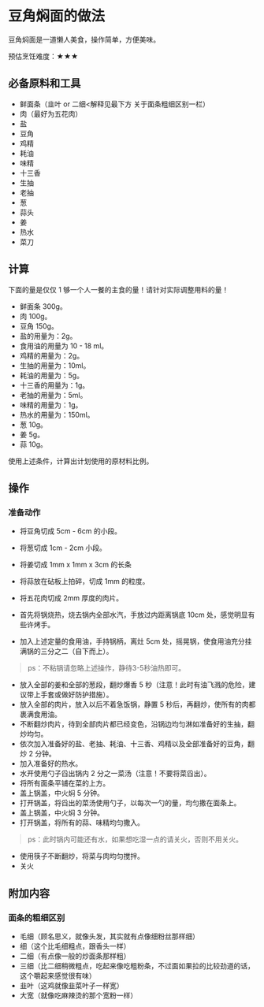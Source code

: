 # 豆角焖面的做法

豆角焖面是一道懒人美食，操作简单，方便美味。

预估烹饪难度：★★★

## 必备原料和工具

* 鲜面条（韭叶 or 二细<解释见最下方 关于面条粗细区别一栏）
* 肉（最好为五花肉）
* 盐
* 豆角
* 鸡精
* 耗油
* 味精
* 十三香
* 生抽
* 老抽
* 葱
* 蒜头
* 姜
* 热水
* 菜刀

## 计算

下面的量是仅仅 1 够一个人一餐的主食的量！请针对实际调整用料的量！

* 鲜面条 300g。
* 肉 100g。
* 豆角 150g。
* 盐的用量为：2g。
* 食用油的用量为 10 - 18 ml。
* 鸡精的用量为：2g。
* 生抽的用量为：10ml。
* 耗油的用量为：5g。
* 十三香的用量为：1g。
* 老抽的用量为：5ml。
* 味精的用量为：1g。
* 热水的用量为：150ml。
* 葱 10g。
* 姜 5g。
* 蒜 10g。

使用上述条件，计算出计划使用的原材料比例。

## 操作

### 准备动作

* 将豆角切成 5cm - 6cm 的小段。
* 将葱切成 1cm - 2cm 小段。
* 将姜切成 1mm x 1mm x 3cm 的长条
* 将蒜放在砧板上拍碎，切成 1mm 的粒度。
* 将五花肉切成 2mm 厚度的肉片。

* 首先将锅烧热，烧去锅内全部水汽，手放过内距离锅底 10cm 处，感觉明显有些许烤手。
* 加入上述定量的食用油，手持锅柄，离灶 5cm 处，摇晃锅，使食用油充分挂满锅的三分之二（自下而上）。

> ps：不粘锅请忽略上述操作，静待3-5秒油热即可。

* 放入全部的姜和全部的葱段，翻炒爆香 5 秒（注意！此时有油飞溅的危险，建议带上手套或做好防护措施）。
* 放入全部的肉片，放入以后不着急饭锅，静置 5 秒后，再翻炒，使所有的肉都裹满食用油。
* 不断翻炒肉片，待到全部肉片都已经变色，沿锅边均匀淋如准备好的生抽，翻炒均匀。
* 依次加入准备好的盐、老抽、耗油、十三香、鸡精以及全部准备好的豆角，翻炒 2 分钟。
* 加入准备好的热水。
* 水开使用勺子舀出锅内 2 分之一菜汤（注意！不要将菜舀出）。
* 将所有面条平铺在菜的上方。
* 盖上锅盖，中火焖 5 分钟。
* 打开锅盖，将舀出的菜汤使用勺子，以每次一勺的量，均匀撒在面条上。
* 盖上锅盖，中火焖 3 分钟。
* 打开锅盖，将所有的蒜、味精均匀撒入。

> ps：此时锅内可能还有水，如果想吃湿一点的请关火，否则不用关火。

* 使用筷子不断翻炒，将菜与肉均匀搅拌。
* 关火

## 附加内容

### 面条的粗细区别

* 毛细（顾名思义，就像头发，其实就有点像细粉丝那样细）
* 细（这个比毛细粗点，跟香头一样）
* 二细（有点像一般的炒面条那样粗）
* 三细（比二细稍微粗点，吃起来像吃粗粉条，不过面如果拉的比较劲道的话，这个嚼起来感觉很有味）
* 韭叶（这鸡就像韭菜叶子一样宽）
* 大宽（就像吃麻辣烫的那个宽粉一样）


